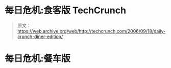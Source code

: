 # 每日危机:食客版 TechCrunch

> 原文：<https://web.archive.org/web/http://techcrunch.com/2006/09/18/daily-crunch-diner-edition/>

# 每日危机:餐车版